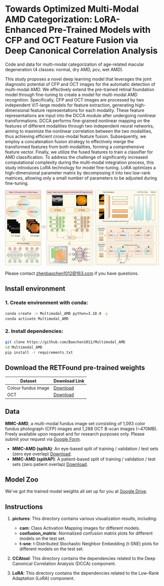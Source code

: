 # Towards Optimized Multi-Modal AMD Categorization: LoRA-Enhanced Pre-Trained Models with CFP and OCT Feature Fusion via Deep Canonical Correlation Analysis

Code and data for multi-modal categorization of age-related macular degeneration (4 classes: normal, dry AMD, pcv, wet AMD).

This study proposes a novel deep learning model that leverages the joint diagnostic potential of CFP and OCT images for the automatic detection of multi-modal AMD. We effectively extend the pre-trained retinal foundation model through fine-tuning to create a model for multi-modal AMD recognition. Specifically, CFP and OCT images are processed by two independent ViT-large models for feature extraction, generating high-dimensional feature representations for each modality. These feature representations are input into the DCCA module after undergoing nonlinear transformations. DCCA performs fine-grained nonlinear mapping on the features of different modalities through two independent neural networks, aiming to maximize the nonlinear correlation between the two modalities, thus achieving efficient cross-modal feature fusion. Subsequently, we employ a concatenation fusion strategy to effectively merge the transformed features from both modalities, forming a comprehensive feature vector. Finally, we utilize the fused features to train a classifier for AMD classification. To address the challenge of significantly increased computational complexity during the multi-modal integration process, this study introduces LoRA technology for model fine-tuning. LoRA optimizes a high-dimensional parameter matrix by decomposing it into two low-rank matrices, allowing only a small number of parameters to be adjusted during fine-tuning.

![The overall architecture of the proposed approach](https://github.com/Baochen1012/Multimodal_AMD/blob/main/overall_framework.png)

Please contact zhenbaochen1012@163.com if you have questions.

## Install environment

### 1. Create environment with conda:

```bash
conda create -n Multimodal_AMD python=3.10.9 -y
conda activate Multimodal_AMD
```
### 2. Install dependencies:

```bash
git clone https://github.com/Baochen1012/Multimodal_AMD
cd Multimodal_AMD
pip install -r requirements.txt
```

## Download the RETFound pre-trained weights

| Dataset                | Download Link                                                     |
|------------------------|-------------------------------------------------------------------|
| Colour fundus image    | [Download](https://drive.google.com/file/d/1l62zbWUFTlp214SvK6eMwPQZAzcwoeBE/view?usp=sharing) |
| OCT                    | [Download](https://drive.google.com/file/d/1m6s7QYkjyjJDlpEuXm7Xp3PmjN-elfW2/view?usp=sharing) |

## Data

**MMC-AMD**, a multi-modal fundus image set consisting of 1,093 color fundus photograph (CFP) images and 1,288 OCT B-scan images (~470MB). Freely available upon request and for research purposes only. Please submit your request via [Google Form](https://forms.gle/jJT6H9N9CY34gFBWA).

- **MMC-AMD (splitA)**: An eye-based split of training / validation / test sets (zero eye overlap) [Download](https://drive.google.com/file/d/1El2pBzNnQsjRVLE_QwFNhS05HWJMPwkU/view?usp=sharing).
- **MMC-AMD (splitAP)**: A patient-based split of training / validation / test sets (zero patient overlap) [Download](https://drive.google.com/file/d/1KwJdsQmO__TpCW2AcRdsoTocu-zwcZuT/view?usp=sharing).

## Model Zoo
We've got the trained model weights all set up for you at [Google Drive](https://drive.google.com/file/d/1QiqFZNwZZhMkSUWDoFRQBeVmX13aLgr-/view?usp=drive_link).

## Instructions

1. **pictures**: This directory contains various visualization results, including:
   - **cam**: Class Activation Mapping images for different models.
   - **confusion_matrix**: Normalized confusion matrix plots for different models on the test set.
   - **t-sne**: t-Distributed Stochastic Neighbor Embedding (t-SNE) plots for different models on the test set.

2. **CCAtool**: This directory contains the dependencies related to the Deep Canonical Correlation Analysis (DCCA) component.

3. **LoRA**: This directory contains the dependencies related to the Low-Rank Adaptation (LoRA) component.



